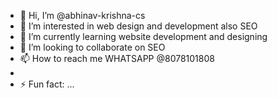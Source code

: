 - 👋 Hi, I’m @abhinav-krishna-cs
- 👀 I’m interested in web design and development also SEO
- 🌱 I’m currently learning website development and designing
- 💞️ I’m looking to collaborate on SEO
- 📫 How to reach me WHATSAPP @8078101808
- 
- ⚡ Fun fact: ...

<!---
abhinav-krishna-cs/abhinav-krishna-cs is a ✨ special ✨ repository because its `README.md` (this file) appears on your GitHub profile.
You can click the Preview link to take a look at your changes.
--->
